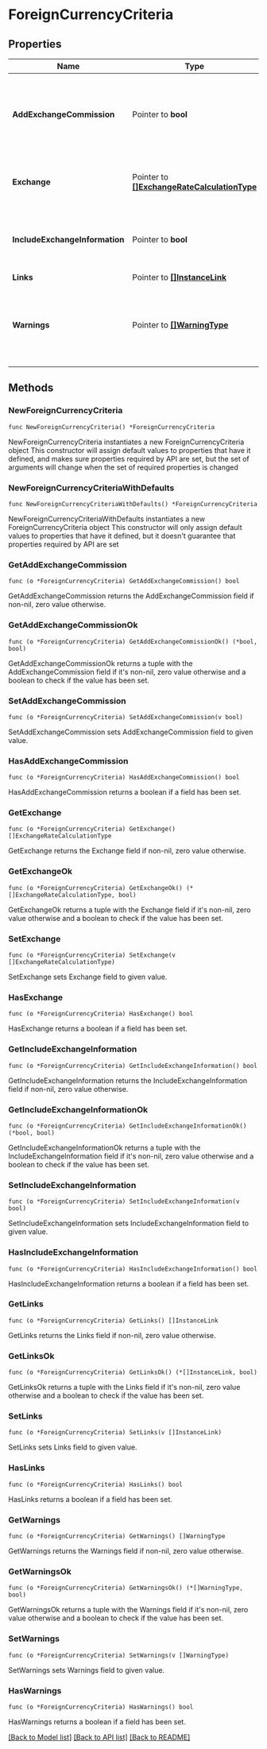 # ForeignCurrencyCriteria

## Properties

Name | Type | Description | Notes
------------ | ------------- | ------------- | -------------
**AddExchangeCommission** | Pointer to **bool** | Flag to add exchange commission in order to recalculate payment amount in billing. | [optional] 
**Exchange** | Pointer to [**[]ExchangeRateCalculationType**](ExchangeRateCalculationType.md) | A set of currencies that need to be converted. | [optional] 
**IncludeExchangeInformation** | Pointer to **bool** | Flag to include exchange information text in response. | [optional] 
**Links** | Pointer to [**[]InstanceLink**](InstanceLink.md) |  | [optional] 
**Warnings** | Pointer to [**[]WarningType**](WarningType.md) | Used in conjunction with the Success element to define a business error. | [optional] 

## Methods

### NewForeignCurrencyCriteria

`func NewForeignCurrencyCriteria() *ForeignCurrencyCriteria`

NewForeignCurrencyCriteria instantiates a new ForeignCurrencyCriteria object
This constructor will assign default values to properties that have it defined,
and makes sure properties required by API are set, but the set of arguments
will change when the set of required properties is changed

### NewForeignCurrencyCriteriaWithDefaults

`func NewForeignCurrencyCriteriaWithDefaults() *ForeignCurrencyCriteria`

NewForeignCurrencyCriteriaWithDefaults instantiates a new ForeignCurrencyCriteria object
This constructor will only assign default values to properties that have it defined,
but it doesn't guarantee that properties required by API are set

### GetAddExchangeCommission

`func (o *ForeignCurrencyCriteria) GetAddExchangeCommission() bool`

GetAddExchangeCommission returns the AddExchangeCommission field if non-nil, zero value otherwise.

### GetAddExchangeCommissionOk

`func (o *ForeignCurrencyCriteria) GetAddExchangeCommissionOk() (*bool, bool)`

GetAddExchangeCommissionOk returns a tuple with the AddExchangeCommission field if it's non-nil, zero value otherwise
and a boolean to check if the value has been set.

### SetAddExchangeCommission

`func (o *ForeignCurrencyCriteria) SetAddExchangeCommission(v bool)`

SetAddExchangeCommission sets AddExchangeCommission field to given value.

### HasAddExchangeCommission

`func (o *ForeignCurrencyCriteria) HasAddExchangeCommission() bool`

HasAddExchangeCommission returns a boolean if a field has been set.

### GetExchange

`func (o *ForeignCurrencyCriteria) GetExchange() []ExchangeRateCalculationType`

GetExchange returns the Exchange field if non-nil, zero value otherwise.

### GetExchangeOk

`func (o *ForeignCurrencyCriteria) GetExchangeOk() (*[]ExchangeRateCalculationType, bool)`

GetExchangeOk returns a tuple with the Exchange field if it's non-nil, zero value otherwise
and a boolean to check if the value has been set.

### SetExchange

`func (o *ForeignCurrencyCriteria) SetExchange(v []ExchangeRateCalculationType)`

SetExchange sets Exchange field to given value.

### HasExchange

`func (o *ForeignCurrencyCriteria) HasExchange() bool`

HasExchange returns a boolean if a field has been set.

### GetIncludeExchangeInformation

`func (o *ForeignCurrencyCriteria) GetIncludeExchangeInformation() bool`

GetIncludeExchangeInformation returns the IncludeExchangeInformation field if non-nil, zero value otherwise.

### GetIncludeExchangeInformationOk

`func (o *ForeignCurrencyCriteria) GetIncludeExchangeInformationOk() (*bool, bool)`

GetIncludeExchangeInformationOk returns a tuple with the IncludeExchangeInformation field if it's non-nil, zero value otherwise
and a boolean to check if the value has been set.

### SetIncludeExchangeInformation

`func (o *ForeignCurrencyCriteria) SetIncludeExchangeInformation(v bool)`

SetIncludeExchangeInformation sets IncludeExchangeInformation field to given value.

### HasIncludeExchangeInformation

`func (o *ForeignCurrencyCriteria) HasIncludeExchangeInformation() bool`

HasIncludeExchangeInformation returns a boolean if a field has been set.

### GetLinks

`func (o *ForeignCurrencyCriteria) GetLinks() []InstanceLink`

GetLinks returns the Links field if non-nil, zero value otherwise.

### GetLinksOk

`func (o *ForeignCurrencyCriteria) GetLinksOk() (*[]InstanceLink, bool)`

GetLinksOk returns a tuple with the Links field if it's non-nil, zero value otherwise
and a boolean to check if the value has been set.

### SetLinks

`func (o *ForeignCurrencyCriteria) SetLinks(v []InstanceLink)`

SetLinks sets Links field to given value.

### HasLinks

`func (o *ForeignCurrencyCriteria) HasLinks() bool`

HasLinks returns a boolean if a field has been set.

### GetWarnings

`func (o *ForeignCurrencyCriteria) GetWarnings() []WarningType`

GetWarnings returns the Warnings field if non-nil, zero value otherwise.

### GetWarningsOk

`func (o *ForeignCurrencyCriteria) GetWarningsOk() (*[]WarningType, bool)`

GetWarningsOk returns a tuple with the Warnings field if it's non-nil, zero value otherwise
and a boolean to check if the value has been set.

### SetWarnings

`func (o *ForeignCurrencyCriteria) SetWarnings(v []WarningType)`

SetWarnings sets Warnings field to given value.

### HasWarnings

`func (o *ForeignCurrencyCriteria) HasWarnings() bool`

HasWarnings returns a boolean if a field has been set.


[[Back to Model list]](../README.md#documentation-for-models) [[Back to API list]](../README.md#documentation-for-api-endpoints) [[Back to README]](../README.md)



